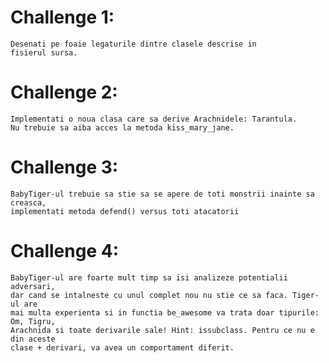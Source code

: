 # Challenge 1:
	Desenati pe foaie legaturile dintre clasele descrise in
	fisierul sursa.

# Challenge 2:
	Implementati o noua clasa care sa derive Arachnidele: Tarantula.
	Nu trebuie sa aiba acces la metoda kiss_mary_jane.

# Challenge 3:
	BabyTiger-ul trebuie sa stie sa se apere de toti monstrii inainte sa creasca,
	implementati metoda defend() versus toti atacatorii

# Challenge 4:
	BabyTiger-ul are foarte mult timp sa isi analizeze potentialii adversari,
	dar cand se intalneste cu unul complet nou nu stie ce sa faca. Tiger-ul are
	mai multa experienta si in functia be_awesome va trata doar tipurile: Om, Tigru,
	Arachnida si toate derivarile sale! Hint: issubclass. Pentru ce nu e din aceste
	clase + derivari, va avea un comportament diferit.

